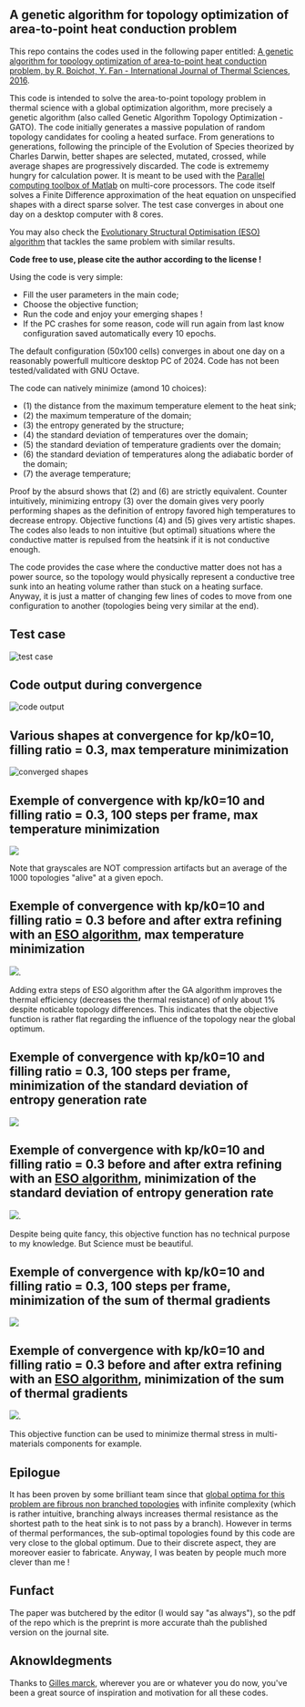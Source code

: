 ## A  genetic algorithm for topology optimization of area-to-point heat conduction problem

This repo contains the codes used in the following paper entitled: [A genetic algorithm for topology optimization of area-to-point heat conduction problem, by R. Boichot, Y. Fan - International Journal of Thermal Sciences, 2016](https://doi.org/10.1016/j.ijthermalsci.2016.05.015).

This code is intended to solve the area-to-point topology problem in thermal science with a global optimization algorithm, more precisely a genetic algorithm (also called Genetic Algorithm Topology Optimization - GATO). The code initially generates a massive population of random topology candidates for cooling a heated surface. From generations to generations, following the principle of the Evolution of Species theorized by Charles Darwin, better shapes are selected, mutated, crossed, while average shapes are progressively discarded. The code is extrememy hungry for calculation power. It is meant to be used with the [Parallel computing toolbox of Matlab](https://fr.mathworks.com/products/parallel-computing.html) on multi-core processors. The code itself solves a Finite Difference approximation of the heat equation on unspecified shapes with a direct sparse solver. The test case converges in about one day on a desktop computer with 8 cores.

You may also check the [Evolutionary Structural Optimisation (ESO) algorithm](https://github.com/Raphael-Boichot/Evolutionary-structural-optimisation-algorithm) that tackles the same problem with similar results.

**Code free to use, please cite the author according to the license !**

Using the code is very simple: 
- Fill the user parameters in the main code;
- Choose the objective function;
- Run the code and enjoy your emerging shapes !
- If the PC crashes for some reason, code will run again from last know configuration saved automatically every 10 epochs.

The default configuration (50x100 cells) converges in about one day on a reasonably powerfull multicore desktop PC of 2024. Code has not been tested/validated with GNU Octave.

The code can natively minimize (amond 10 choices):
- (1) the distance from the maximum temperature element to the heat sink;
- (2) the maximum temperature of the domain;
- (3) the entropy generated by the structure;
- (4) the standard deviation of temperatures over the domain;
- (5) the standard deviation of temperature gradients over the domain;
- (6) the standard deviation of temperatures along the adiabatic border of the domain;
- (7) the average temperature;

Proof by the absurd shows that (2) and (6) are strictly equivalent. Counter intuitively, minimizing entropy (3) over the domain gives very poorly performing shapes as the definition of entropy favored high temperatures to decrease entropy. Objective functions (4) and (5) gives very artistic shapes. The codes also leads to non intuitive (but optimal) situations where the conductive matter is repulsed from the heatsink if it is not conductive enough.

The code provides the case where the conductive matter does not has a power source, so the topology would physically represent a conductive tree sunk into an heating volume rather than stuck on a heating surface. Anyway, it is just a matter of changing few lines of codes to move from one configuration to another (topologies being very similar at the end).

## Test case
![test case](https://github.com/Raphael-Boichot/A-genetic-algorithm-for-topology-optimization-of-area-to-point-heat-conduction-problem/blob/main/Pictures/Test_case.png)

## Code output during convergence
![code output](https://github.com/Raphael-Boichot/A-genetic-algorithm-for-topology-optimization-of-area-to-point-heat-conduction-problem/blob/main/Pictures/Code_Output.png)

## Various shapes at convergence for kp/k0=10, filling ratio = 0.3, max temperature minimization
![converged shapes](https://github.com/Raphael-Boichot/A-genetic-algorithm-for-topology-optimization-of-area-to-point-heat-conduction-problem/blob/main/Pictures/Converged_shapes.png)

## Exemple of convergence with kp/k0=10 and filling ratio = 0.3, 100 steps per frame, max temperature minimization
![](Pictures/GA_output.gif)

Note that grayscales are NOT compression artifacts but an average of the 1000 topologies "alive" at a given epoch.

## Exemple of convergence with kp/k0=10 and filling ratio = 0.3 before and after extra refining with an [ESO algorithm](https://github.com/Raphael-Boichot/Evolutionary-structural-optimisation-algorithm), max temperature minimization
![](Pictures/Animation.gif). 

Adding extra steps of ESO algorithm after the GA algorithm improves the thermal efficiency (decreases the thermal resistance) of only about 1% despite noticable topology differences. This indicates that the objective function is rather flat regarding the influence of the topology near the global optimum.

## Exemple of convergence with kp/k0=10 and filling ratio = 0.3, 100 steps per frame, minimization of the standard deviation of entropy generation rate
![](Pictures/GA_output_2.gif)

## Exemple of convergence with kp/k0=10 and filling ratio = 0.3 before and after extra refining with an [ESO algorithm](https://github.com/Raphael-Boichot/Evolutionary-structural-optimisation-algorithm), minimization of the standard deviation of entropy generation rate
![](Pictures/Animation_2.gif). 

Despite being quite fancy, this objective function has no technical purpose to my knowledge. But Science must be beautiful.

## Exemple of convergence with kp/k0=10 and filling ratio = 0.3, 100 steps per frame, minimization of the sum of thermal gradients
![](Pictures/GA_output_3.gif)

## Exemple of convergence with kp/k0=10 and filling ratio = 0.3 before and after extra refining with an [ESO algorithm](https://github.com/Raphael-Boichot/Evolutionary-structural-optimisation-algorithm), minimization of the sum of thermal gradients
![](Pictures/Animation_3.gif). 

This objective function can be used to minimize thermal stress in multi-materials components for example.

## Epilogue

It has been proven by some brilliant team since that [global optima for this problem are fibrous non branched topologies](https://doi.org/10.1016/j.ijheatmasstransfer.2018.01.114) with infinite complexity (which is rather intuitive, branching always increases thermal resistance as the shortest path to the heat sink is to not pass by a branch). However in terms of thermal performances, the sub-optimal topologies found by this code are very close to the global optimum. Due to their discrete aspect, they are moreover easier to fabricate. Anyway, I was beaten by people much more clever than me !

## Funfact

The paper was butchered by the editor (I would say "as always"), so the pdf of the repo which is the preprint is more accurate thah the published version on the journal site.

## Aknowldegments

Thanks to [Gilles marck](https://theses.hal.science/pastel-00819099/), wherever you are or whatever you do now, you've been a great source of inspiration and motivation for all these codes.
